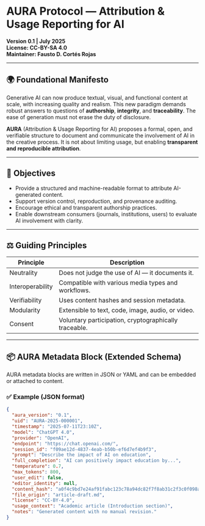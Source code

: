 # AURA Protocol — Attribution & Usage Reporting for AI

**Version 0.1 | July 2025**  
**License: CC-BY-SA 4.0**  
**Maintainer: Fausto D. Cortés Rojas**

---

## 🌍 Foundational Manifesto

Generative AI can now produce textual, visual, and functional content at scale, with increasing quality and realism. This new paradigm demands robust answers to questions of **authorship**, **integrity**, and **traceability**. The ease of generation must not erase the duty of disclosure.

**AURA** (Attribution & Usage Reporting for AI) proposes a formal, open, and verifiable structure to document and communicate the involvement of AI in the creative process. It is not about limiting usage, but enabling **transparent and reproducible attribution**.

---

## 🎯 Objectives

- Provide a structured and machine-readable format to attribute AI-generated content.
- Support version control, reproduction, and provenance auditing.
- Encourage ethical and transparent authorship practices.
- Enable downstream consumers (journals, institutions, users) to evaluate AI involvement with clarity.

---

## ⚖️ Guiding Principles

| Principle       | Description |
|----------------|-------------|
| Neutrality      | Does not judge the use of AI — it documents it. |
| Interoperability| Compatible with various media types and workflows. |
| Verifiability   | Uses content hashes and session metadata. |
| Modularity      | Extensible to text, code, image, audio, or video. |
| Consent         | Voluntary participation, cryptographically traceable. |

---

## 📦 AURA Metadata Block (Extended Schema)

AURA metadata blocks are written in JSON or YAML and can be embedded or attached to content.

### ✅ Example (JSON format)

```json
{
  "aura_version": "0.1",
  "uid": "AURA-2025-000001",
  "timestamp": "2025-07-11T23:10Z",
  "model": "ChatGPT 4.0",
  "provider": "OpenAI",
  "endpoint": "https://chat.openai.com/",
  "session_id": "f09ae12d-4837-4eab-b50b-ef6d7ef4b9f3",
  "prompt": "Describe the impact of AI on education",
  "full_completion": "AI can positively impact education by...",
  "temperature": 0.7,
  "max_tokens": 800,
  "user_edit": false,
  "editor_identity": null,
  "content_hash": "a0f4c9bd7e24af91fabc123c78a94dc82f7f8ab31c2f3c0f098a3a2b1c0e5db2e",
  "file_origin": "article-draft.md",
  "license": "CC-BY-4.0",
  "usage_context": "Academic article (Introduction section)",
  "notes": "Generated content with no manual revision."
}
